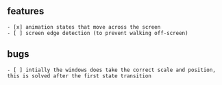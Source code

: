 ## features
    - [x] animation states that move across the screen
    - [ ] screen edge detection (to prevent walking off-screen)

## bugs
    - [ ] intially the windows does take the correct scale and position, this is solved after the first state transition
